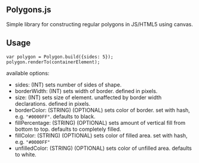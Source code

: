 Polygons.js
-------------------------

Simple library for constructing regular polygons in JS/HTML5 using canvas.

Usage
---------------------
```
var polygon = Polygon.build({sides: 5});
polygon.renderTo(containerElement);
```


available options:

- sides: (INT) sets number of sides of shape.
- borderWidth: (INT) sets width of border. defined in pixels.
- size: (INT) sets size of element. unaffected by border width declarations. defined in pixels.
- borderColor: (STRING) (OPTIONAL) sets color of border. set with hash, e.g. `"#0000FF"`. defaults to black.
- fillPercentage: (STRING) (OPTIONAL) sets amount of vertical fill from bottom to top. defaults to completely filled.
- fillColor: (STRING) (OPTIONAL) sets color of filled area. set with hash, e.g. `"#0000FF"`
- unfilledColor: (STRING) (OPTIONAL) sets color of unfilled area. defaults to white.